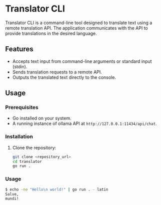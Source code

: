 # Translator CLI

Translator CLI is a command-line tool designed to translate text using a remote translation API. The application communicates with the API to provide translations in the desired language.

## Features

- Accepts text input from command-line arguments or standard input (stdin).
- Sends translation requests to a remote API.
- Outputs the translated text directly to the console.

## Usage

### Prerequisites
- Go installed on your system.
- A running instance of ollama API at `http://127.0.0.1:11434/api/chat`.

### Installation

1. Clone the repository:
   ```bash
   git clone <repository_url>
   cd translator
   go run .
   ```

### Usage

```bash
$ echo -ne "Hello\n world!" | go run . - latin
Salve,
mundi!
```
